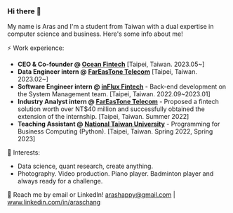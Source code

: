 ### Hi there 👋

My name is Aras and I'm a student from Taiwan with a dual expertise in computer science and business. Here's some info about me!

⚡ Work experience:

* **CEO & Co-founder @ [Ocean Fintech](https://oceanfin.tech)** [Taipei, Taiwan. 2023.05~]<br>
* **Data Engineer intern @ [FarEasTone Telecom](https://corporate.fetnet.net/content/corp/en/index.html)** [Taipei, Taiwan. 2023.02~]<br>
* **Software Engineer intern @ [inFlux Fintech](https://www.influxfin.com/)** - Back-end development on the System Management team. [Taipei, Taiwan. 2022.09~2023.01]<br>
* **Industry Analyst intern @ [FarEasTone Telecom](https://corporate.fetnet.net/content/corp/en/index.html)** - Proposed a fintech solution worth over NT$40 million and successfully obtained the extension of the internship. [Taipei, Taiwan. Summer 2022]<br>
* **Teaching Assistant @ [National Taiwan University](https://www.ntu.edu.tw/english/)** - Programming for Business Computing (Python). [Taipei, Taiwan. Spring 2022, Spring 2023]


🌱 Interests:

* Data science, quant research, create anything.<br>
* Photography. Video production. Piano player. Badminton player and always ready for a challenge.

💬 Reach me by email or LinkedIn! arashappy@gmail.com | www.linkedin.com/in/araschang
